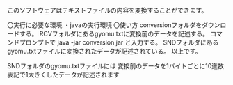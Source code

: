 このソフトウェアはテキストファイルの内容を変換することができます。

〇実行に必要な環境
・javaの実行環境
〇使い方
conversionフォルダをダウンロードする。
RCVフォルダにあるgyomu.txtに変換前のデータを記述する。
コマンドプロンプトで
java -jar conversion.jar
と入力する。
SNDフォルダにあるgyomu.txtファイルに変換されたデータが記述されている。
以上です。

SNDフォルダのgyomu.txtファイルには
変換前のデータを1バイトごとに10進数表記で1大きくしたデータが記述されます
